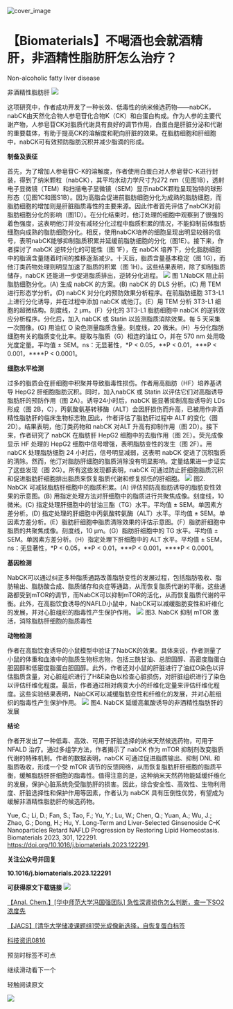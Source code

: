 ﻿![cover_image](https://mmbiz.qpic.cn/mmbiz_jpg/wzBk7nZmzgpEHic5FaDXtVSz7icwzVGbudDcb7DYoQ9lH4SlVQOUEVR9ouVA1goG9hQIicsy2mVV6EkF7jK2CvCNg/0?wx_fmt=jpeg) 

#  【Biomaterials】不喝酒也会就酒精肝，非酒精性脂肪肝怎么治疗？ 
 


Non-alcoholic fatty liver disease

非酒精性脂肪肝
![](../asset/2023-08-26_6d1b9f956f24b3776c93e440d7eea40f_0.jpeg)

这项研究中，作者成功开发了一种长效、低毒性的纳米候选药物——nabCK，nabCK由天然化合物人参皂苷化合物K（CK）和白蛋白构成。作为人参的主要代谢产物，人参皂苷CK对脂质代谢具有良好的调节作用，白蛋白是肝脏分泌和代谢的重要载体，有助于提高CK的溶解度和靶向肝脏的效果。在脂肪细胞和肝细胞中，nabCK可有效预防脂肪沉积并减少脂滴的形成。



**制备及表征**

首先，为了增加人参皂苷C-K的溶解度，作者使用白蛋白对人参皂苷C-K进行封装，得到了纳米颗粒（nabCK），其平均水动力学尺寸为272 nm（见图1B），透射电子显微镜（TEM）和扫描电子显微镜（SEM）显示nabCK颗粒呈现独特的球形形态（见图1C和图S1B）。因为高脂会促进前脂肪细胞分化为成熟的脂肪细胞，而脂肪细胞的增加则是肝脏脂质毒性的主要来源。因此作者首先评估了nabCK对前脂肪细胞分化的影响（图1D）。在分化结束时，他汀处理的细胞中观察到了很强的着色强度，这表明他汀并没有减轻分化过程中脂质积累的情况，不能抑制前体脂肪细胞向成熟的脂肪细胞分化。相反，使用nabCK培养的细胞呈现出明显较弱的信号，表明nabCK能够抑制脂质积累并延缓前脂肪细胞的分化（图1E）。接下来，作者探讨了 nabCK 逆转分化的可能性（图 1F），在 nabCK 培养下，分化脂肪细胞中的脂滴含量随着时间的推移逐渐减少。十天后，脂质含量基本稳定（图 1G），而他汀类药物处理则明显加速了脂质的积累（图 1H）。这些结果表明，除了抑制脂质储存，nabCK 还能进一步促进脂质排出，逆转分化进程。
![](../asset/2023-08-26_202b5dec2bcb7c794066cbd8a3569f30_1.jpeg)
图 1.NabCK 阻止前脂肪细胞分化。(A) 生成 nabCK 的方案。(B) nabCK 的 DLS 分析。(C) 用 TEM 进行形态学分析。(D) nabCK 对分化的预防效果分析程序。在前脂肪细胞 3T3-L1 上进行分化诱导，并在过程中添加 nabCK 或他汀。(E）用 TEM 分析 3T3-L1 细胞的超微结构。刻度线，2 μm。(F）分化的 3T3-L1 脂肪细胞中 nabCK 的逆转效应分析程序。分化后，加入 nabCK 或 Statin 以监测脂质消除效果。每 5 天采集一次图像。(G) 用油红 O 染色测量脂质含量。刻度线，20 微米。(H）与分化脂肪细胞有关的脂质变化比率。提取与脂质（G）相连的油红 O，并在 570 nm 处用吸光度定量。平均值 ± SEM。ns：无显著性，\*P &lt; 0.05，\*\*P &lt; 0.01，\*\*\*P &lt; 0.001，\*\*\*\*P &lt; 0.0001。



**细胞水平检测**

过多的脂质会在肝细胞中积聚并导致脂毒性损伤。作者用高脂肪（HF）培养基诱导 HepG2 肝细胞脂肪沉积。同时，加入nabCK 或 Statin 以评估它们对高脂诱导脂肪肝的预防作用（图 2A）。诱导24小时后，nabCK 能显著抑制高脂诱导的 LDs 形成（图 2B，C），丙氨酸氨基转移酶（ALT）会因肝损伤而升高，已被用作非酒精性脂肪肝的临床生物标志物,因此，作者评估了脂肪肝过程中 ALT 的变化（图 2D）。结果表明，他汀类药物和 nabCK 对ALT 升高有抑制作用（图 2D）。接下来，作者研究了 nabCK 在脂肪肝 HepG2 细胞中的去脂作用（图 2E）。荧光成像显示 HF 处理的 HepG2 细胞中信号增强，表明脂肪变性的发生（图 2F）。用nabCK 处理脂肪细胞 24 小时后，信号明显减弱，这表明 nabCK 促进了沉积脂质的清除。然而，他汀对脂肪肝细胞的脂质消除没有明显影响。定量结果进一步证实了这些发现（图 2G）。所有这些发现都表明，nabCK 可通过防止肝细胞脂质沉积和促进脂肪肝细胞排出脂质来恢复脂质代谢和修复损伤的肝细胞。
![](../asset/2023-08-26_7874b4d56916df43573e816bc515f61d_2.jpeg)
图2. NabCK 可减轻脂肪肝细胞中的脂质积累。(A) 评估预防高脂肪诱导的脂肪变性效果的示意图。(B) 用指定处理方法对肝细胞中的脂质进行共聚焦成像。刻度线，10 微米。(C) 指定处理肝细胞中的甘油三酯（TG）水平。平均值 ± SEM。单因素方差分析。(D) 指定处理的肝细胞中丙氨酸转氨酶（ALT）水平。平均值 ± SEM。单因素方差分析。(E）脂肪肝细胞中脂质清除效果的评估示意图。(F）脂肪肝细胞中脂质的共聚焦成像。刻度线，10 μm。(G）脂肪肝细胞中的 TG 水平。平均值 ± SEM。单因素方差分析。(H）指定处理下肝细胞中的 ALT 水平。平均值 ± SEM。ns：无显著性，\*P &lt; 0.05，\*\*P &lt; 0.01，\*\*\*P &lt; 0.001，\*\*\*\*P &lt; 0.0001。



**基因检测**

NabCK可以通过纠正多种脂质通路改善脂肪变性的发展过程，包括脂肪吸收、脂肪输出、脂肪酸合成、脂质储存和炎症等通路，从而恢复脂质代谢的平衡。这些通路都受到mTOR的调节，而NabCK可以抑制mTOR的活化，从而恢复脂质代谢的平衡。此外，在高脂饮食诱导的NAFLD小鼠中，NabCK可以减缓脂肪变性和纤维化的发展，并对心脏组织的脂毒性产生保护作用。
![](../asset/2023-08-26_720dbc2b0ddfb329533b009e44d84910_3.jpeg)
图3. NabCK 抑制 mTOR 激活，消除脂肪肝细胞的脂质毒性


**动物检测**

作者在高脂饮食诱导的小鼠模型中验证了NabCK的效果。具体来说，作者测量了小鼠的体重和血液中的脂质生物标志物，包括三酰甘油、总胆固醇、高密度脂蛋白胆固醇和低密度脂蛋白胆固醇。此外，作者还对小鼠的肝脏进行了油红O染色以评估脂质含量，对心脏组织进行了H&E染色以检查心脏损伤，对肝脏组织进行了染色以评估纤维化程度。最后，作者通过相对病变大小的纤维化定量来评估纤维化程度。这些实验结果表明，NabCK可以减缓脂肪变性和纤维化的发展，并对心脏组织的脂毒性产生保护作用。
![](../asset/2023-08-26_c8a247122a6bf18ef2457c78e5922558_4.jpeg)
图4. NabCK 延缓高氟酸诱导的非酒精性脂肪肝的发展


**结论**

作者开发出了一种低毒、高效、可用于肝脏选择的纳米天然候选药物，可用于 NFALD 治疗。通过多组学方法，作者揭示了 nabCK 作为 mTOR 抑制剂改变脂质代谢的特殊机制。作者的数据表明，nabCK 可通过促进脂质输出、抑制 DNL 和脂质吸收，形成一个受 mTOR 调节的反馈网络，从而恢复脂肪肝肝细胞的脂质平衡，缓解脂肪肝肝细胞的脂毒性。值得注意的是，这种纳米天然药物能延缓纤维化的发展，保护心脏系统免受脂肪肝的损害。因此，综合安全性、高效性、生物利用度、肝脏选择性和保护作用等因素，作者认为 nabCK 具有压倒性优势，有望成为缓解非酒精性脂肪肝的候选药物。

Yue, C.; Li, D.; Fan, S.; Tao, F.; Yu, Y.; Lu, W.; Chen, Q.; Yuan, A.; Wu, J.; Zhao, G.; Dong, H.; Hu, Y. Long-Term and Liver-Selected Ginsenoside C–K Nanoparticles Retard NAFLD Progression by Restoring Lipid Homeostasis. Biomaterials 2023, 301, 122291. https://doi.org/10.1016/j.biomaterials.2023.122291.

**关注公众号并回复**

**10.1016/j.biomaterials.2023.122291**

**可获得原文下载链接**
![](../asset/2023-08-26_eb46ebd50de486a852e98de208de520d_5.png)


[【Anal. Chem.】\[华中师范大学冯国强团队\] 急性深肾损伤怎么判断，查一下SO2浓度先](http://mp.weixin.qq.com/s?__biz=MzkzOTI1OTMwNg==&amp;mid=2247484059&amp;idx=1&amp;sn=385fc8fcdb95972f56307c53d338d2af&amp;chksm=c2f2e65ef5856f4856a8959c1a2a0eeff93a440fcb1d554bd19001530cbc6a0176ddb0a0c124&amp;scene=21#wechat_redirect)



[【JACS】\[清华大学储凌课题组\]荧光成像新选择，自恢复蛋白标签](http://mp.weixin.qq.com/s?__biz=MzkzOTI1OTMwNg==&amp;mid=2247484033&amp;idx=1&amp;sn=a845fb8aaf2d3588b6a713aae760779c&amp;chksm=c2f2e644f5856f52deed411562ca58cb3998d9f5f2a3573c25ae1ac345cfb17444b1c78ecce0&amp;scene=21#wechat_redirect)



[科技资讯0816](http://mp.weixin.qq.com/s?__biz=MzkzOTI1OTMwNg==&amp;mid=2247484007&amp;idx=1&amp;sn=d2453d87f7b3a44246e22666be6e9a3c&amp;chksm=c2f2e6a2f5856fb4e87f9d21aecfbbd1664c2d855513c99feea65756102ef92294e5dd91b570&amp;scene=21#wechat_redirect)

预览时标签不可点

  继续滑动看下一个 

 轻触阅读原文 

  ![](http://mmbiz.qpic.cn/mmbiz_png/wzBk7nZmzgq7v9Dg22Sz7VtfIJUOJaRx0AfgRtlrKZzKwOhTlicicAor2tvrgf1LUONnpYH3wKPRRrtL6nCvs0tQ/0?wx_fmt=png)  

